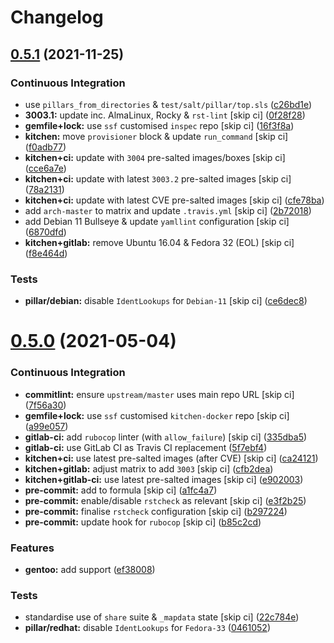 # Changelog

## [0.5.1](https://github.com/saltstack-formulas/proftpd-formula/compare/v0.5.0...v0.5.1) (2021-11-25)


### Continuous Integration

* use `pillars_from_directories` & `test/salt/pillar/top.sls` ([c26bd1e](https://github.com/saltstack-formulas/proftpd-formula/commit/c26bd1edd6b4e1c296034d4e31339349e3510075))
* **3003.1:** update inc. AlmaLinux, Rocky & `rst-lint` [skip ci] ([0f28f28](https://github.com/saltstack-formulas/proftpd-formula/commit/0f28f28885c235294a952d1e1703925ca8121891))
* **gemfile+lock:** use `ssf` customised `inspec` repo [skip ci] ([16f3f8a](https://github.com/saltstack-formulas/proftpd-formula/commit/16f3f8a0d0f9c082caa2d241339b1d48970d422d))
* **kitchen:** move `provisioner` block & update `run_command` [skip ci] ([f0adb77](https://github.com/saltstack-formulas/proftpd-formula/commit/f0adb77b9f569f9d0d20e5dcc2aa2a37c5e4975e))
* **kitchen+ci:** update with `3004` pre-salted images/boxes [skip ci] ([cce6a7e](https://github.com/saltstack-formulas/proftpd-formula/commit/cce6a7eb533fa108d3798f9b96e2a796f291ad19))
* **kitchen+ci:** update with latest `3003.2` pre-salted images [skip ci] ([78a2131](https://github.com/saltstack-formulas/proftpd-formula/commit/78a21313484cbda164ad75a89c7d70914c16bf98))
* **kitchen+ci:** update with latest CVE pre-salted images [skip ci] ([cfe78ba](https://github.com/saltstack-formulas/proftpd-formula/commit/cfe78ba10ab7ca5581ec81cfe98d9524fc29a242))
* add `arch-master` to matrix and update `.travis.yml` [skip ci] ([2b72018](https://github.com/saltstack-formulas/proftpd-formula/commit/2b7201878a339e2c951555ee65e075f70fca105c))
* add Debian 11 Bullseye & update `yamllint` configuration [skip ci] ([6870dfd](https://github.com/saltstack-formulas/proftpd-formula/commit/6870dfdd68f69a481e67316823fb2eceee0b4885))
* **kitchen+gitlab:** remove Ubuntu 16.04 & Fedora 32 (EOL) [skip ci] ([f8e464d](https://github.com/saltstack-formulas/proftpd-formula/commit/f8e464d5b84480eeb18af2cb103f3e7909452440))


### Tests

* **pillar/debian:** disable `IdentLookups` for `Debian-11` [skip ci] ([ce6dec8](https://github.com/saltstack-formulas/proftpd-formula/commit/ce6dec830f4e960b8ef3da3ff08cecb71c846abc))

# [0.5.0](https://github.com/saltstack-formulas/proftpd-formula/compare/v0.4.0...v0.5.0) (2021-05-04)


### Continuous Integration

* **commitlint:** ensure `upstream/master` uses main repo URL [skip ci] ([7f56a30](https://github.com/saltstack-formulas/proftpd-formula/commit/7f56a30c111a6e75a15c138f59674d36e1e21bb8))
* **gemfile+lock:** use `ssf` customised `kitchen-docker` repo [skip ci] ([a99e057](https://github.com/saltstack-formulas/proftpd-formula/commit/a99e05770b1a27368bf120a7b76c954866c4446c))
* **gitlab-ci:** add `rubocop` linter (with `allow_failure`) [skip ci] ([335dba5](https://github.com/saltstack-formulas/proftpd-formula/commit/335dba562f1db48edf0c6d046c9b7350fc49f6e7))
* **gitlab-ci:** use GitLab CI as Travis CI replacement ([5f7ebf4](https://github.com/saltstack-formulas/proftpd-formula/commit/5f7ebf48a22ed8e2313036f07c6ff227e10a9e81))
* **kitchen+ci:** use latest pre-salted images (after CVE) [skip ci] ([ca24121](https://github.com/saltstack-formulas/proftpd-formula/commit/ca241219831f8b1f2491517f01747219b0d355ab))
* **kitchen+gitlab:** adjust matrix to add `3003` [skip ci] ([cfb2dea](https://github.com/saltstack-formulas/proftpd-formula/commit/cfb2dea407d08278551d8845854ccc9ad0c35c69))
* **kitchen+gitlab-ci:** use latest pre-salted images [skip ci] ([e902003](https://github.com/saltstack-formulas/proftpd-formula/commit/e902003690f3b8cb181fa38a33a98ee3b8aa4a36))
* **pre-commit:** add to formula [skip ci] ([a1fc4a7](https://github.com/saltstack-formulas/proftpd-formula/commit/a1fc4a78513d8d5e5ec90a5630fcf85e3ebaf1fb))
* **pre-commit:** enable/disable `rstcheck` as relevant [skip ci] ([e3f2b25](https://github.com/saltstack-formulas/proftpd-formula/commit/e3f2b258c83182efec31d630d811824545f89145))
* **pre-commit:** finalise `rstcheck` configuration [skip ci] ([b297224](https://github.com/saltstack-formulas/proftpd-formula/commit/b29722456e7fbce00de1e82f363e97405737af03))
* **pre-commit:** update hook for `rubocop` [skip ci] ([b85c2cd](https://github.com/saltstack-formulas/proftpd-formula/commit/b85c2cd50315d7f0ea4aeb6faa2dda2e45d36f89))


### Features

* **gentoo:** add support ([ef38008](https://github.com/saltstack-formulas/proftpd-formula/commit/ef38008c8e3813fdd2261451f38262502aced6cb))


### Tests

* standardise use of `share` suite & `_mapdata` state [skip ci] ([22c784e](https://github.com/saltstack-formulas/proftpd-formula/commit/22c784e246ea9027e4acb41a4b05476902f4d924))
* **pillar/redhat:** disable `IdentLookups` for `Fedora-33` ([0461052](https://github.com/saltstack-formulas/proftpd-formula/commit/046105265132c55dabdd8ab876bc6c8f26da661d))
